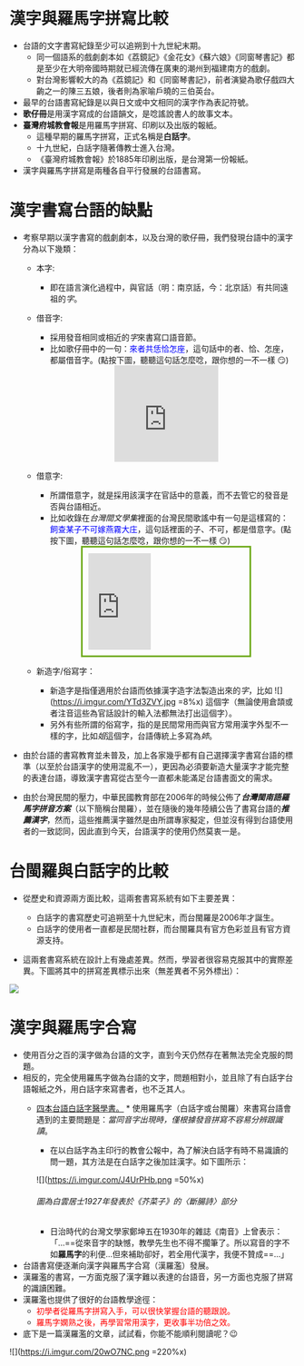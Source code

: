<style>
.blue {
  color: blue;
}
.red {
    color: red;
}
.center {
  margin: auto;
  width: 60%;
  border: 3px solid #73AD21;
  padding: 10px;
}
a:hover{
	color: #FFB121 !important;
	text-decoration: none !important;
}
</style>
# 漢字與羅馬字拼寫比較
* 台語的文字書寫紀錄至少可以追朔到十九世紀末期。
    * 同一個語系的戲劇劇本如《荔鏡記》《金花女》《蘇六娘》《同窗琴書記》都是至少在大明帝國時期就已經流傳在廣東的潮州到福建南方的戲劇。
    * 對台灣影響較大的為《荔鏡記》和《同窗琴書記》，前者演變為歌仔戲四大齣之一的陳三五娘，後者則為家喻戶曉的三伯英台。
* 最早的台語書寫紀錄是以與日文或中文相同的漢字作為表記符號。
* **歌仔冊**是用漢字寫成的台語韻文，是唸謠說書人的故事文本。
* **臺灣府城教會報**是用羅馬字拼寫、印刷以及出版的報紙。
    * 這種早期的羅馬字拼寫，正式名稱是**白話字**。
    * 十九世紀，白話字隨著傳教士進入台灣。
    * 《臺灣府城教會報》於1885年印刷出版，是台灣第一份報紙。
* 漢字與羅馬字拼寫是兩種各自平行發展的台語書寫。

# 漢字書寫台語的缺點
* 考察早期以漢字書寫的戲劇劇本，以及台灣的歌仔冊，我們發現台語中的漢字分為以下幾類：
    * 本字:
        * 即在語言演化過程中，與官話（明：南京話，今：北京話）有共同遠祖的*字*。
    * 借音字:
        * 採用發音相同或相近的*字*來書寫口語音節。
        * 比如歌仔冊中的一句：<span class="blue">來者共恁恰怎座</span>，這句話中的者、恰、怎座，都屬借音字。(點按下圖，聽聽這句話怎麼唸，跟你想的一不一樣 :smirk:)
        
        <center><iframe width="40%" height="170" src="https://clyp.it/au0xh0je/widget" frameborder="0"></iframe></center>
    * 借意字:
        * 所謂借意字，就是採用該漢字在官話中的意義，而不去管它的發音是否與台語相近。
        * 比如收錄在*台灣間文學集*裡面的台灣民間歌謠中有一句是這樣寫的：<span class="blue">飼查某子不可嫁燕霧大庄</span>，這句話裡面的子、不可，都是借意字。(點按下圖，聽聽這句話怎麼唸，跟你想的一不一樣 :smirk:)
        
        <div class=center><iframe width="40%" height="170" src="https://clyp.it/pwinzw2z/widget" frameborder="0"></iframe></div>
    * 新造字/俗寫字：
        * 新造字是指僅適用於台語而依據漢字造字法製造出來的*字*，比如 ![](https://i.imgur.com/YTd3ZVY.jpg =8%x)
        這個字（無論使用倉頡或者注音這些為官話設計的輸入法都無法打出這個字）。
        * 另外有些所謂的俗寫字，指的是民間常用而與官方常用漢字外型不一樣的字，比如*姐*這個字，台語傳統上多寫為*姉*。

* 由於台語的書寫教育並未普及，加上各家幾乎都有自己選擇漢字書寫台語的標準（以至於台語漢字的使用混亂不一），更因為必須要新造大量漢字才能完整的表達台語，導致漢字書寫從古至今一直都未能滿足台語書面文的需求。
* 由於台灣民間的壓力，中華民國教育部在2006年的時候公佈了***台灣閩南語羅馬字拼音方案***（以下簡稱台閩羅），並在隨後的幾年陸續公告了書寫台語的***推薦漢字***，然而，這些推薦漢字雖然是由所謂專家擬定，但並沒有得到台語使用者的一致認同，因此直到今天，台語漢字的使用仍然莫衷一是。

# 台閩羅與白話字的比較
* 從歷史和資源兩方面比較，這兩套書寫系統有如下主要差異：
    * 白話字的書寫歷史可追朔至十九世紀末，而台閩羅是2006年才誕生。
    * 白話字的使用者一直都是民間社群，而台閩羅具有官方色彩並且有官方資源支持。

* 這兩套書寫系統在設計上有幾處差異。然而，學習者很容易克服其中的實際差異。下圖將其中的拼寫差異標示出來（無差異者不另外標出）：

![](https://i.imgur.com/Ba9077a.png)

# 漢字與羅馬字合寫
* 使用百分之百的漢字做為台語的文字，直到今天仍然存在著無法完全克服的問題。
* 相反的，完全使用羅馬字做為台語的文字，問題相對小，並且除了有白話字台語報紙之外，用白話字來寫書者，也不乏其人。
    * [四本台語白話字醫學書。](https://buzzorange.com/2017/02/03/four-books-preserved-the-mother-language/) * 使用羅馬字（白話字或台閩羅）來書寫台語會遇到的主要問題是：*當同音字出現時，僅根據發音拼寫不容易分辨跟識讀*。
        * 在以白話字為主印行的教會公報中，為了解決白話字有時不易識讀的問一題，其方法是在白話字之後加註漢字。如下圖所示：
        
        ![](https://i.imgur.com/J4UrPHb.png =50%x)
        ###### 圖為白雲居士1927年發表於《芥菜子》的〈斷腸詩〉部分
        * 日治時代的台灣文學家鄭坤五在1930年的雜誌《南音》上曾表示：「...==從來音字的缺憾，教學先生也不得不擱筆了。所以寫音的字不如**羅馬字**的利便...但來補助卻好，若全用代漢字，我便不贊成==...」
* 台語書寫便逐漸向漢字與羅馬字合寫（漢羅濫）發展。
* 漢羅濫的書寫，一方面克服了漢字難以表達的台語音，另一方面也克服了拼寫的識讀困難。
* 漢羅濫也提供了很好的台語教學途徑：
    * <span class="red">初學者從羅馬字拼寫入手，可以很快掌握台語的聽跟說。</span>
    * <span class="red">羅馬字嫻熟之後，再學習常用漢字，更收事半功倍之效。</span>
* 底下是一篇漢羅濫的文章，試試看，你能不能順利閱讀呢？:wink:

![](https://i.imgur.com/20wO7NC.png =220%x)




        

